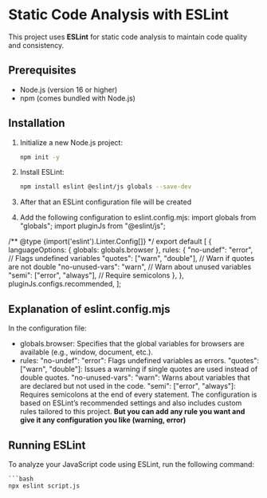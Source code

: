 # Static Code Analysis with ESLint

This project uses **ESLint** for static code analysis to maintain code quality and consistency.

## Prerequisites

- Node.js (version 16 or higher)
- npm (comes bundled with Node.js)

## Installation

1. Initialize a new Node.js project:
   
   ```bash
   npm init -y
2. Install ESLint:

    ```bash
    npm install eslint @eslint/js globals --save-dev
3. After that an ESLint configuration file will be created
4. Add the following configuration to eslint.config.mjs:
import globals from "globals";
import pluginJs from "@eslint/js";

/** @type {import('eslint').Linter.Config[]} */
export default [
  {
    languageOptions: { globals: globals.browser },
    rules: {
      "no-undef": "error", // Flags undefined variables
      "quotes": ["warn", "double"], // Warn if quotes are not double
      "no-unused-vars": "warn",    // Warn about unused variables
      "semi": ["error", "always"], // Require semicolons
    },
  },
  pluginJs.configs.recommended,
];

## Explanation of eslint.config.mjs
In the configuration file:

- globals.browser: Specifies that the global variables for browsers are available (e.g., window, document, etc.).
- rules:
"no-undef": "error": Flags undefined variables as errors.
"quotes": ["warn", "double"]: Issues a warning if single quotes are used instead of double quotes.
"no-unused-vars": "warn": Warns about variables that are declared but not used in the code.
"semi": ["error", "always"]: Requires semicolons at the end of every statement.
The configuration is based on ESLint’s recommended settings and also includes custom rules tailored to this project. **But you can add any rule you want and give it any configuration you like (warning, error)**

## Running ESLint
To analyze your JavaScript code using ESLint, run the following command:

    ```bash
    npx eslint script.js
